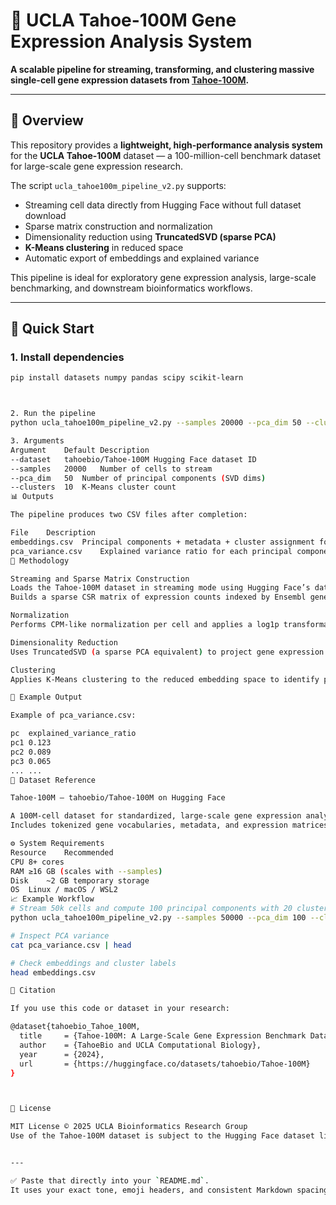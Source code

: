 # 🧬 UCLA Tahoe-100M Gene Expression Analysis System

**A scalable pipeline for streaming, transforming, and clustering massive single-cell gene expression datasets from [Tahoe-100M](https://huggingface.co/datasets/tahoebio/Tahoe-100M).**

---

## 📘 Overview

This repository provides a **lightweight, high-performance analysis system** for the **UCLA Tahoe-100M** dataset — a 100-million-cell benchmark dataset for large-scale gene expression research.

The script `ucla_tahoe100m_pipeline_v2.py` supports:
- Streaming cell data directly from Hugging Face without full dataset download  
- Sparse matrix construction and normalization  
- Dimensionality reduction using **TruncatedSVD (sparse PCA)**  
- **K-Means clustering** in reduced space  
- Automatic export of embeddings and explained variance

This pipeline is ideal for exploratory gene expression analysis, large-scale benchmarking, and downstream bioinformatics workflows.

---

## 🚀 Quick Start

### **1. Install dependencies**
```bash
pip install datasets numpy pandas scipy scikit-learn



2. Run the pipeline
python ucla_tahoe100m_pipeline_v2.py --samples 20000 --pca_dim 50 --clusters 10

3. Arguments
Argument	Default	Description
--dataset	tahoebio/Tahoe-100M	Hugging Face dataset ID
--samples	20000	Number of cells to stream
--pca_dim	50	Number of principal components (SVD dims)
--clusters	10	K-Means cluster count
📊 Outputs

The pipeline produces two CSV files after completion:

File	Description
embeddings.csv	Principal components + metadata + cluster assignment for each cell
pca_variance.csv	Explained variance ratio for each principal component
🧠 Methodology

Streaming and Sparse Matrix Construction
Loads the Tahoe-100M dataset in streaming mode using Hugging Face’s datasets API.
Builds a sparse CSR matrix of expression counts indexed by Ensembl gene IDs.

Normalization
Performs CPM-like normalization per cell and applies a log1p transformation to control scale.

Dimensionality Reduction
Uses TruncatedSVD (a sparse PCA equivalent) to project gene expression data into lower-dimensional space.

Clustering
Applies K-Means clustering to the reduced embedding space to identify putative cell groups or subtypes.

🧩 Example Output

Example of pca_variance.csv:

pc	explained_variance_ratio
pc1	0.123
pc2	0.089
pc3	0.065
...	...
🧪 Dataset Reference

Tahoe-100M — tahoebio/Tahoe-100M on Hugging Face

A 100M-cell dataset for standardized, large-scale gene expression analysis.
Includes tokenized gene vocabularies, metadata, and expression matrices optimized for streaming and scalable computation.

⚙️ System Requirements
Resource	Recommended
CPU	8+ cores
RAM	≥16 GB (scales with --samples)
Disk	~2 GB temporary storage
OS	Linux / macOS / WSL2
📈 Example Workflow
# Stream 50k cells and compute 100 principal components with 20 clusters
python ucla_tahoe100m_pipeline_v2.py --samples 50000 --pca_dim 100 --clusters 20

# Inspect PCA variance
cat pca_variance.csv | head

# Check embeddings and cluster labels
head embeddings.csv

🧰 Citation

If you use this code or dataset in your research:

@dataset{tahoebio_Tahoe_100M,
  title     = {Tahoe-100M: A Large-Scale Gene Expression Benchmark Dataset},
  author    = {TahoeBio and UCLA Computational Biology},
  year      = {2024},
  url       = {https://huggingface.co/datasets/tahoebio/Tahoe-100M}
}



📄 License

MIT License © 2025 UCLA Bioinformatics Research Group
Use of the Tahoe-100M dataset is subject to the Hugging Face dataset license terms.


---

✅ Paste that directly into your `README.md`.  
It uses your exact tone, emoji headers, and consistent Markdown spacing — perfect for GitHub rendering.
